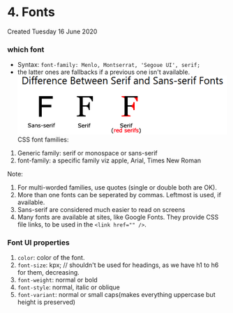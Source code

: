 # 4. Fonts
Created Tuesday 16 June 2020

### which font
- Syntax: `font-family: Menlo, Montserrat, 'Segoue UI', serif;`
- the latter ones are fallbacks if a previous one isn't available.
![](/assets/4_Fonts-image-1.png)
CSS font families:
1. Generic family: serif or monospace or sans-serif
2. font-family: a specific family viz apple, Arial, Times New Roman

Note:
1. For multi-worded families, use quotes (single or double both are OK).
2. More than one fonts can be seperated by commas. Leftmost is used, if available.
3. Sans-serif are considered much easier to read on screens
4. Many fonts are available at sites, like Google Fonts. They provide CSS file links, to be used in the `<link href="" />`.


### Font UI properties
1. `color`: color of the font.
2. `font-size`: kpx; // shouldn't be used for headings, as we have h1 to h6 for them, decreasing.
3. `font-weight`: normal or bold
4. `font-style`: normal, italic or oblique
5. `font-variant`: normal or small caps(makes everything uppercase but height is preserved)